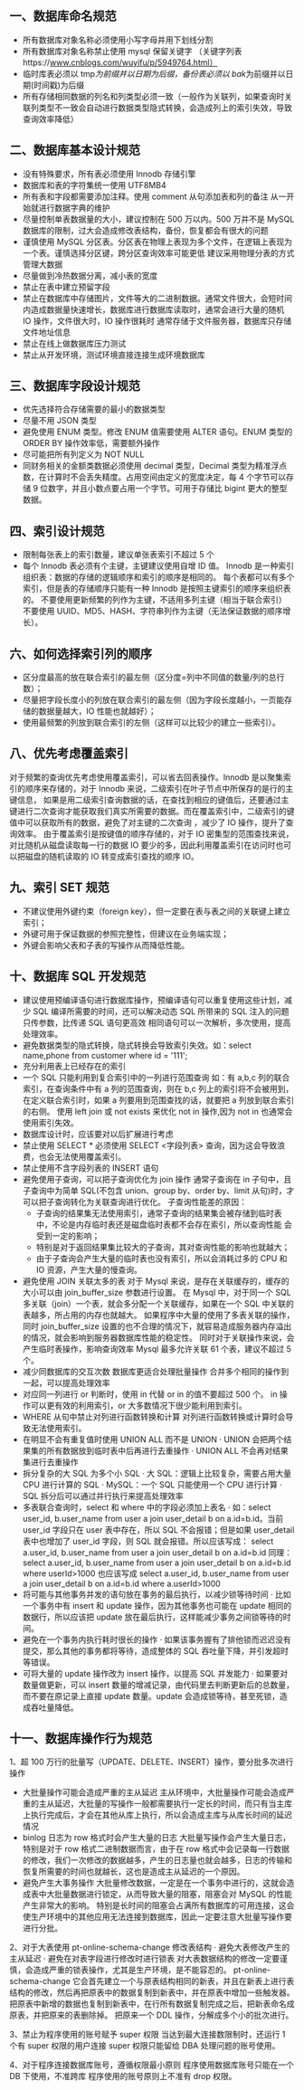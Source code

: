 ## 一、数据库命名规范

- 所有数据库对象名称必须使用小写字母并用下划线分割
- 所有数据库对象名称禁止使用 mysql 保留关键字 （关键字列表https://www.cnblogs.com/wuyifu/p/5949764.html）
- 临时库表必须以 tmp*为前缀并以日期为后缀，备份表必须以 bak*为前缀并以日期(时间戳)为后缀
- 所有存储相同数据的列名和列类型必须一致（一般作为关联列，如果查询时关联列类型不一致会自动进行数据类型隐式转换，会造成列上的索引失效，导致查询效率降低）

## 二、数据库基本设计规范

- 没有特殊要求，所有表必须使用 Innodb 存储引擎
- 数据库和表的字符集统一使用 UTF8MB4
- 所有表和字段都需要添加注释。使用 comment 从句添加表和列的备注 从一开始就进行数据字典的维护
- 尽量控制单表数据量的大小，建议控制在 500 万以内。500 万并不是 MySQL 数据库的限制，过大会造成修改表结构，备份，恢复都会有很大的问题
- 谨慎使用 MySQL 分区表。分区表在物理上表现为多个文件，在逻辑上表现为一个表。谨慎选择分区键，跨分区查询效率可能更低 建议采用物理分表的方式管理大数据
- 尽量做到冷热数据分离，减小表的宽度
- 禁止在表中建立预留字段
- 禁止在数据库中存储图片，文件等大的二进制数据。通常文件很大，会短时间内造成数据量快速增长，数据库进行数据库读取时，通常会进行大量的随机 IO 操作，文件很大时，IO 操作很耗时 通常存储于文件服务器，数据库只存储文件地址信息
- 禁止在线上做数据库压力测试
- 禁止从开发环境，测试环境直接连接生成环境数据库

## 三、数据库字段设计规范

- 优先选择符合存储需要的最小的数据类型
- 尽量不用 JSON 类型
- 避免使用 ENUM 类型。修改 ENUM 值需要使用 ALTER 语句。ENUM 类型的 ORDER BY 操作效率低，需要额外操作
- 尽可能把所有列定义为 NOT NULL
- 同财务相关的金额类数据必须使用 decimal 类型，Decimal 类型为精准浮点数，在计算时不会丢失精度。占用空间由定义的宽度决定，每 4 个字节可以存储 9 位数字，并且小数点要占用一个字节。可用于存储比 bigint 更大的整型数据。

## 四、索引设计规范

- 限制每张表上的索引数量，建议单张表索引不超过 5 个
- 每个 Innodb 表必须有个主键，主键建议使用自增 ID 值。
  Innodb 是一种索引组织表：数据的存储的逻辑顺序和索引的顺序是相同的。
  每个表都可以有多个索引，但是表的存储顺序只能有一种 Innodb 是按照主键索引的顺序来组织表的。
  不要使用更新频繁的列作为主键，不适用多列主键（相当于联合索引） 不要使用 UUID、MD5、HASH、字符串列作为主键（无法保证数据的顺序增长）。

## 六、如何选择索引列的顺序

- 区分度最高的放在联合索引的最左侧（区分度=列中不同值的数量/列的总行数）；
- 尽量把字段长度小的列放在联合索引的最左侧（因为字段长度越小，一页能存储的数据量越大，IO 性能也就越好）；
- 使用最频繁的列放到联合索引的左侧（这样可以比较少的建立一些索引）。

## 八、优先考虑覆盖索引

对于频繁的查询优先考虑使用覆盖索引，可以省去回表操作。Innodb 是以聚集索引的顺序来存储的，对于 Innodb 来说，二级索引在叶子节点中所保存的是行的主键信息，
如果是用二级索引查询数据的话，在查找到相应的键值后，还要通过主键进行二次查询才能获取我们真实所需要的数据。而在覆盖索引中，二级索引的键值中可以获取所有的数据，避免了对主键的二次查询 ，减少了 IO 操作，提升了查询效率。
由于覆盖索引是按键值的顺序存储的，对于 IO 密集型的范围查找来说，对比随机从磁盘读取每一行的数据 IO 要少的多，因此利用覆盖索引在访问时也可以把磁盘的随机读取的 IO 转变成索引查找的顺序 IO。

## 九、索引 SET 规范

- 不建议使用外键约束（foreign key），但一定要在表与表之间的关联键上建立索引；
- 外键可用于保证数据的参照完整性，但建议在业务端实现；
- 外键会影响父表和子表的写操作从而降低性能。

## 十、数据库 SQL 开发规范

- 建议使用预编译语句进行数据库操作，预编译语句可以重复使用这些计划，减少 SQL 编译所需要的时间，还可以解决动态 SQL 所带来的 SQL 注入的问题 只传参数，比传递 SQL 语句更高效 相同语句可以一次解析，多次使用，提高处理效率。
- 避免数据类型的隐式转换，隐式转换会导致索引失效。如：select name,phone from customer where id = '111';
- 充分利用表上已经存在的索引
- 一个 SQL 只能利用到复合索引中的一列进行范围查询
  如：有 a,b,c 列的联合索引，在查询条件中有 a 列的范围查询，则在 b,c 列上的索引将不会被用到，在定义联合索引时，如果 a 列要用到范围查找的话，就要把 a 列放到联合索引的右侧。
  使用 left join 或 not exists 来优化 not in 操作,因为 not in 也通常会使用索引失效。
- 数据库设计时，应该要对以后扩展进行考虑
- 禁止使用 SELECT \* 必须使用 SELECT <字段列表> 查询，因为这会导致浪费，也会无法使用覆盖索引。
- 禁止使用不含字段列表的 INSERT 语句
- 避免使用子查询，可以把子查询优化为 join 操作
  通常子查询在 in 子句中，且子查询中为简单 SQL(不包含 union、group by、order by、limit 从句)时，才可以把子查询转化为关联查询进行优化。
  子查询性能差的原因：
  - 子查询的结果集无法使用索引，通常子查询的结果集会被存储到临时表中，不论是内存临时表还是磁盘临时表都不会存在索引，所以查询性能 会受到一定的影响；
  - 特别是对于返回结果集比较大的子查询，其对查询性能的影响也就越大；
  - 由于子查询会产生大量的临时表也没有索引，所以会消耗过多的 CPU 和 IO 资源，产生大量的慢查询。
- 避免使用 JOIN 关联太多的表
  对于 Mysql 来说，是存在关联缓存的，缓存的大小可以由 join_buffer_size 参数进行设置。
  在 Mysql 中，对于同一个 SQL 多关联（join）一个表，就会多分配一个关联缓存，如果在一个 SQL 中关联的表越多，所占用的内存也就越大。
  如果程序中大量的使用了多表关联的操作，同时 join_buffer_size 设置的也不合理的情况下，就容易造成服务器内存溢出的情况，就会影响到服务器数据库性能的稳定性。
  同时对于关联操作来说，会产生临时表操作，影响查询效率 Mysql 最多允许关联 61 个表，建议不超过 5 个。
- 减少同数据库的交互次数
  数据库更适合处理批量操作 合并多个相同的操作到一起，可以提高处理效率
- 对应同一列进行 or 判断时，使用 in 代替 or
  in 的值不要超过 500 个。 in 操作可以更有效的利用索引，or 大多数情况下很少能利用到索引。
- WHERE 从句中禁止对列进行函数转换和计算
  对列进行函数转换或计算时会导致无法使用索引。
- 在明显不会有重复值时使用 UNION ALL 而不是 UNION
  · UNION 会把两个结果集的所有数据放到临时表中后再进行去重操作
  · UNION ALL 不会再对结果集进行去重操作
- 拆分复杂的大 SQL 为多个小 SQL
  · 大 SQL：逻辑上比较复杂，需要占用大量 CPU 进行计算的 SQL
  · MySQL：一个 SQL 只能使用一个 CPU 进行计算
  · SQL 拆分后可以通过并行执行来提高处理效率
- 多表联合查询时，select 和 where 中的字段必须加上表名
  · 如：select user_id, b.user_name from user a join user_detail b on a.id=b.id。当前 user_id 字段只在 user 表中存在，所以 SQL 不会报错；但是如果 user_detail 表中也增加了 user_id 字段，则 SQL 就会报错。所以应该写成：
  select a.user_id, b.user_name from user a join user_detail b on a.id=b.id
  同理：select a.user_id, b.user_name from user a join user_detail b on a.id=b.id where userId>1000 也应该写成 select a.user_id, b.user_name from user a join user_detail b on a.id=b.id where a.userId>1000
- 将可能与其他事务并发的语句放在事务的最后执行，以减少锁等待时间
  · 比如一个事务中有 insert 和 update 操作，因为其他事务也可能在 update 相同的数据行，所以应该把 update 放在最后执行，这样能减少事务之间锁等待的时间。
- 避免在一个事务内执行耗时很长的操作
  · 如果该事务握有了排他锁而迟迟没有提交，那么其他的事务都将等待，造成整体的 SQL 吞吐量下降，并引发超时等错误。
- 可将大量的 update 操作改为 insert 操作，以提高 SQL 并发能力
  · 如果要对数量做更新，可以 insert 数量的增减记录，由代码里去判断更新后的总数量，而不要在原记录上直接 update 数量。update 会造成锁等待，甚至死锁，造成吞吐量降低。

## 十一、数据库操作行为规范

1、超 100 万行的批量写（UPDATE、DELETE、INSERT）操作，要分批多次进行操作

- 大批量操作可能会造成严重的主从延迟
  主从环境中，大批量操作可能会造成严重的主从延迟，大批量的写操作一般都需要执行一定长的时间，而只有当主库上执行完成后，才会在其他从库上执行，所以会造成主库与从库长时间的延迟情况
- binlog 日志为 row 格式时会产生大量的日志
  大批量写操作会产生大量日志，特别是对于 row 格式二进制数据而言，由于在 row 格式中会记录每一行数据的修改，我们一次修改的数据越多，产生的日志量也就会越多，日志的传输和恢复所需要的时间也就越长，这也是造成主从延迟的一个原因。
- 避免产生大事务操作
  大批量修改数据，一定是在一个事务中进行的，这就会造成表中大批量数据进行锁定，从而导致大量的阻塞，阻塞会对 MySQL 的性能产生非常大的影响。
  特别是长时间的阻塞会占满所有数据库的可用连接，这会使生产环境中的其他应用无法连接到数据库，因此一定要注意大批量写操作要进行分批。

2、对于大表使用 pt-online-schema-change 修改表结构
· 避免大表修改产生的主从延迟
· 避免在对表字段进行修改时进行锁表
对大表数据结构的修改一定要谨慎，会造成严重的锁表操作，尤其是生产环境，是不能容忍的。
pt-online-schema-change 它会首先建立一个与原表结构相同的新表，并且在新表上进行表结构的修改，然后再把原表中的数据复制到新表中，并在原表中增加一些触发器。
把原表中新增的数据也复制到新表中，在行所有数据复制完成之后，把新表命名成原表，并把原来的表删除掉。
把原来一个 DDL 操作，分解成多个小的批次进行。

3、禁止为程序使用的账号赋予 super 权限
当达到最大连接数限制时，还运行 1 个有 super 权限的用户连接 super 权限只能留给 DBA 处理问题的账号使用。

4、对于程序连接数据库账号，遵循权限最小原则
程序使用数据库账号只能在一个 DB 下使用，不准跨库 程序使用的账号原则上不准有 drop 权限。
